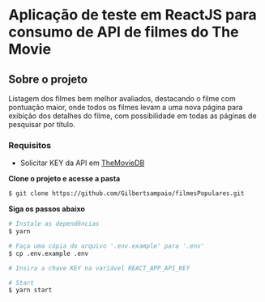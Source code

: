 # Aplicação de teste em ReactJS para consumo de API de filmes do The Movie

## Sobre o projeto

Listagem dos filmes bem melhor avaliados, destacando o filme com pontuação maior, onde todos os filmes levam a uma nova página para exibição dos detalhes do filme, com possibilidade em todas as páginas de pesquisar por título.
### Requisitos

- Solicitar KEY da API em [TheMovieDB](https://www.themoviedb.org/settings/api)

**Clone o projeto e acesse a pasta**

```bash
$ git clone https://github.com/Gilbertsampaio/filmesPopulares.git
```

**Siga os passos abaixo**

```bash
# Instale as dependências
$ yarn

# Faça uma cópia do arquivo '.env.example' para '.env'
$ cp .env.example .env

# Insira a chave KEY na variável REACT_APP_API_KEY

# Start
$ yarn start
```